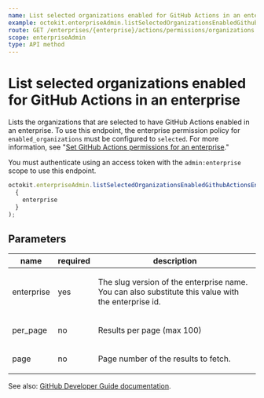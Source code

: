 ```yaml
---
name: List selected organizations enabled for GitHub Actions in an enterprise
example: octokit.enterpriseAdmin.listSelectedOrganizationsEnabledGithubActionsEnterprise({ enterprise })
route: GET /enterprises/{enterprise}/actions/permissions/organizations
scope: enterpriseAdmin
type: API method
---
```


# List selected organizations enabled for GitHub Actions in an enterprise

Lists the organizations that are selected to have GitHub Actions enabled in an enterprise. To use this endpoint, the enterprise permission policy for `enabled_organizations` must be configured to `selected`. For more information, see "[Set GitHub Actions permissions for an enterprise](#set-github-actions-permissions-for-an-enterprise)."

You must authenticate using an access token with the `admin:enterprise` scope to use this endpoint.

```js
octokit.enterpriseAdmin.listSelectedOrganizationsEnabledGithubActionsEnterprise(
  {
    enterprise
  }
);
```

## Parameters

<table>
  <thead>
    <tr>
      <th>name</th>
      <th>required</th>
      <th>description</th>
    </tr>
  </thead>
  <tbody>
    <tr><td>enterprise</td><td>yes</td><td>

The slug version of the enterprise name. You can also substitute this value with the enterprise id.

</td></tr>
<tr><td>per_page</td><td>no</td><td>

Results per page (max 100)

</td></tr>
<tr><td>page</td><td>no</td><td>

Page number of the results to fetch.

</td></tr>
  </tbody>
</table>

See also: [GitHub Developer Guide documentation](https://docs.github.com/rest/reference/enterprise-admin#list-selected-organizations-enabled-for-github-actions-in-an-enterprise).
